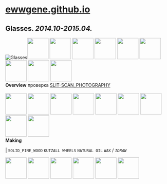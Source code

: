 
# [ewwgene.github.io](https://ewwgene.github.io/)
## Glasses. _2014.10-2015.04._
![[Glasses](/100.jpg)](https://ewwgene.github.io/Glasses/Carousel)<a href="https://ewwgene.github.io/Glasses/Carousel/#101"><img src="https://ewwgene.github.io/Glasses/101.jpg" height="66"></a> <a href="https://ewwgene.github.io/Glasses/Carousel/#102"><img src="https://ewwgene.github.io/Glasses/102.jpg" height="66"></a> <a href="https://ewwgene.github.io/Glasses/Carousel/#110"><img src="https://ewwgene.github.io/Glasses/110.jpg" height="66"></a> <a href="https://ewwgene.github.io/Glasses/Carousel/#111"><img src="https://ewwgene.github.io/Glasses/111.jpg" height="66"></a> <a href="https://ewwgene.github.io/Glasses/Carousel/#114"><img src="https://ewwgene.github.io/Glasses/114.jpg" height="66"></a> <a href="https://ewwgene.github.io/Glasses/Carousel/#115"><img src="https://ewwgene.github.io/Glasses/115.jpg" height="66"></a> <a href="https://ewwgene.github.io/Glasses/Carousel/#120"><img src="https://ewwgene.github.io/Glasses/120.jpg" height="66"></a> <a href="https://ewwgene.github.io/Glasses/Carousel/#121"><img src="https://ewwgene.github.io/Glasses/121.jpg" height="66"></a> <a href="https://ewwgene.github.io/Glasses/Carousel/#122"><img src="https://ewwgene.github.io/Glasses/122.jpg" height="66"></a> 
<br>
**Overview**
 проверка [SLIT-SCAN_PHOTOGRAPHY](https://en.wikipedia.org/wiki/Slit-scan_photography)
<br><br>
<a href="https://ewwgene.github.io/Glasses/Carousel/#309m"><img src="https://ewwgene.github.io/Glasses/Making/309.jpg" height="66"></a> <a href="https://ewwgene.github.io/Glasses/Carousel/#310m"><img src="https://ewwgene.github.io/Glasses/Making/310.jpg" height="66"></a> <a href="https://ewwgene.github.io/Glasses/Carousel/#311m"><img src="https://ewwgene.github.io/Glasses/Making/311.jpg" height="66"></a> <a href="https://ewwgene.github.io/Glasses/Carousel/#320m"><img src="https://ewwgene.github.io/Glasses/Making/320.jpg" height="66"></a> <a href="https://ewwgene.github.io/Glasses/Carousel/#322m"><img src="https://ewwgene.github.io/Glasses/Making/322.jpg" height="66"></a> <a href="https://ewwgene.github.io/Glasses/Carousel/#323m"><img src="https://ewwgene.github.io/Glasses/Making/323.jpg" height="66"></a> <a href="https://ewwgene.github.io/Glasses/Carousel/#325m"><img src="https://ewwgene.github.io/Glasses/Making/325.jpg" height="66"></a> <a href="https://ewwgene.github.io/Glasses/Carousel/#327m"><img src="https://ewwgene.github.io/Glasses/Making/327.jpg" height="66"></a> <a href="https://ewwgene.github.io/Glasses/Carousel/#328m"><img src="https://ewwgene.github.io/Glasses/Making/328.jpg" height="66"></a> <br>
**Making**

|
`SOLID_PINE_WOOD` `KUTZALL WHEELS` `NATURAL OIL` `WAX` 
/
_`IDRAW`_ 
<br>

<a href="https://ewwgene.github.io/Glasses/Carousel/#344"><img src="https://ewwgene.github.io/Glasses/344.jpg" height="66"></a> <a href="https://ewwgene.github.io/Glasses/Carousel/#345"><img src="https://ewwgene.github.io/Glasses/345.jpg" height="66"></a> <a href="https://ewwgene.github.io/Glasses/Carousel/#346"><img src="https://ewwgene.github.io/Glasses/346.jpg" height="66"></a> <a href="https://ewwgene.github.io/Glasses/Carousel/#353"><img src="https://ewwgene.github.io/Glasses/353.jpg" height="66"></a> <a href="https://ewwgene.github.io/Glasses/Carousel/#354"><img src="https://ewwgene.github.io/Glasses/354.jpg" height="66"></a> <a href="https://ewwgene.github.io/Glasses/Carousel/#355"><img src="https://ewwgene.github.io/Glasses/355.jpg" height="66"></a> 
